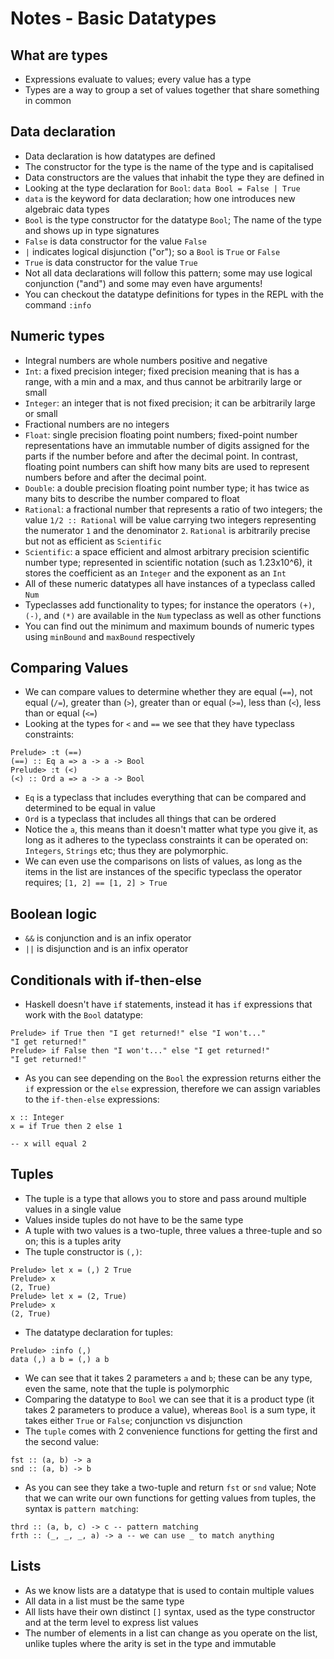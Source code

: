 # Notes - Basic Datatypes

## What are types
- Expressions evaluate to values; every value has a type
- Types are a way to group a set of values together that share something in common

## Data declaration
- Data declaration is how datatypes are defined
- The constructor for the type is the name of the type and is capitalised
- Data constructors are the values that inhabit the type they are defined in
- Looking at the type declaration for `Bool`: `data Bool = False | True`
- `data` is the keyword for data declaration; how one introduces new algebraic data types
- `Bool` is the type constructor for the datatype `Bool`; The name of the type and shows up in type signatures
- `False` is data constructor for the value `False`
- `|` indicates logical disjunction ("or"); so a `Bool` is `True` or `False`
- `True` is data constructor for the value `True`
- Not all data declarations will follow this pattern; some may use logical conjunction ("and") and some may even have arguments!
- You can checkout the datatype definitions for types in the REPL with the command `:info`

## Numeric types
- Integral numbers are whole numbers positive and negative
- `Int`: a fixed precision integer; fixed precision meaning that is has a range, with a min and a max, and thus cannot be arbitrarily large or small
- `Integer`: an integer that is not fixed precision; it can be arbitrarily large or small
- Fractional numbers are no integers
- `Float`: single precision floating point numbers; fixed-point number representations have an immutable number of digits assigned for the parts if the number before and after the decimal point. In contrast, floating point numbers can shift how many bits are used to represent numbers before and after the decimal point.
- `Double`: a double precision floating point number type; it has twice as many bits to describe the number compared to float
- `Rational`: a fractional number that represents a ratio of two integers; the value `1/2 :: Rational` will be value carrying two integers representing the numerator `1` and the denominator `2`. `Rational` is arbitrarily precise but not as efficient as `Scientific`
- `Scientific`: a space efficient and almost arbitrary precision scientific number type; represented in scientific notation (such as 1.23x10^6), it stores the coefficient as an `Integer` and the exponent as an `Int`
- All of these numeric datatypes  all have instances of a typeclass called `Num`
- Typeclasses add functionality to types; for instance the operators `(+)`, `(-)`, and `(*)` are available in the `Num` typeclass as well as other functions
- You can find out the minimum and maximum bounds of numeric types using `minBound` and `maxBound` respectively

## Comparing Values
- We can compare values to determine whether they are equal (`==`), not equal (`/=`), greater than (`>`), greater than or equal (`>=`), less than (`<`), less than or equal (`<=`)
- Looking at the types for `<` and `==` we see that they have typeclass constraints:
```
Prelude> :t (==)
(==) :: Eq a => a -> a -> Bool
Prelude> :t (<)
(<) :: Ord a => a -> a -> Bool
```
- `Eq` is a typeclass that includes everything that can be compared and determined to be equal in value
- `Ord` is a typeclass that includes all things that can be ordered
- Notice the `a`, this means than it doesn't matter what type you give it, as long as it adheres to the typeclass constraints it can be operated on: `Integers`, `Strings` etc; thus they are polymorphic.
- We can even use the comparisons on lists of values, as long as the items in the list are instances of the specific typeclass the operator requires; `[1, 2] == [1, 2] > True`

## Boolean logic
- `&&` is conjunction and is an infix operator
- `||` is disjunction and is an infix operator

## Conditionals with if-then-else
- Haskell doesn't have `if` statements, instead it has `if` expressions that work with the `Bool` datatype:
```
Prelude> if True then "I get returned!" else "I won't..."
"I get returned!"
Prelude> if False then "I won't..." else "I get returned!"
"I get returned!"
```
- As you can see depending on the `Bool` the expression returns either the `if` expression or the `else` expression, therefore we can assign variables to the `if-then-else` expressions:
```
x :: Integer
x = if True then 2 else 1

-- x will equal 2
```

## Tuples
- The tuple is a type that allows you to store and pass around multiple values in a single value
- Values inside tuples do not have to be the same type
- A tuple with two values is a two-tuple, three values a three-tuple and so on; this is a tuples arity
- The tuple constructor is `(,)`:
```
Prelude> let x = (,) 2 True
Prelude> x
(2, True)
Prelude> let x = (2, True)
Prelude> x
(2, True)
```
- The datatype declaration for tuples:
```
Prelude> :info (,)
data (,) a b = (,) a b
```
- We can see that it takes 2 parameters `a` and `b`; these can be any type, even the same, note that the tuple is polymorphic
- Comparing the datatype to `Bool` we can see that it is a product type (it takes 2 parameters to produce a value), whereas `Bool` is a sum type, it takes either `True` or `False`; conjunction vs disjunction
- The `tuple` comes with 2 convenience functions for getting the first and the second value:
```
fst :: (a, b) -> a
snd :: (a, b) -> b
```
- As you can see they take a two-tuple and return `fst` or `snd` value; Note that we can write our own functions for getting values from tuples, the syntax is `pattern matching`:
```
thrd :: (a, b, c) -> c -- pattern matching
frth :: (_, _, _, a) -> a -- we can use _ to match anything
```

## Lists
- As we know lists are a datatype that is used to contain multiple values
- All data in a list must be the same type
- All lists have their own distinct `[]` syntax, used as the type constructor and at the term level to express list values
- The number of elements in a list can change as you operate on the list, unlike tuples where the arity is set in the type and immutable
